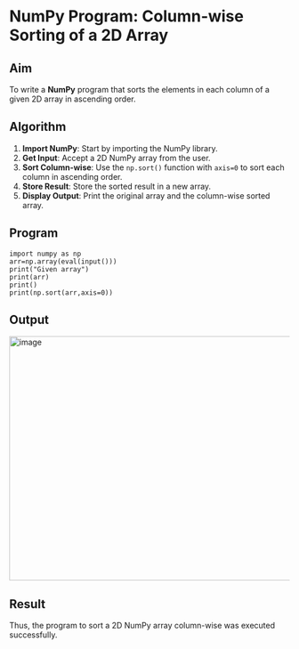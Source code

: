 # NumPy Program: Column-wise Sorting of a 2D Array

## Aim
To write a **NumPy** program that sorts the elements in each column of a given 2D array in ascending order.

## Algorithm

1. **Import NumPy**: Start by importing the NumPy library.
2. **Get Input**: Accept a 2D NumPy array from the user.
3. **Sort Column-wise**: Use the `np.sort()` function with `axis=0` to sort each column in ascending order.
4. **Store Result**: Store the sorted result in a new array.
5. **Display Output**: Print the original array and the column-wise sorted array.

## Program
```
import numpy as np
arr=np.array(eval(input()))
print("Given array")
print(arr)
print()
print(np.sort(arr,axis=0))
```
## Output
<img width="610" height="439" alt="image" src="https://github.com/user-attachments/assets/0644aad9-3f74-4375-97fb-eb9c5ff33f18" />


## Result
Thus, the program to sort a 2D NumPy array column-wise was executed successfully.
